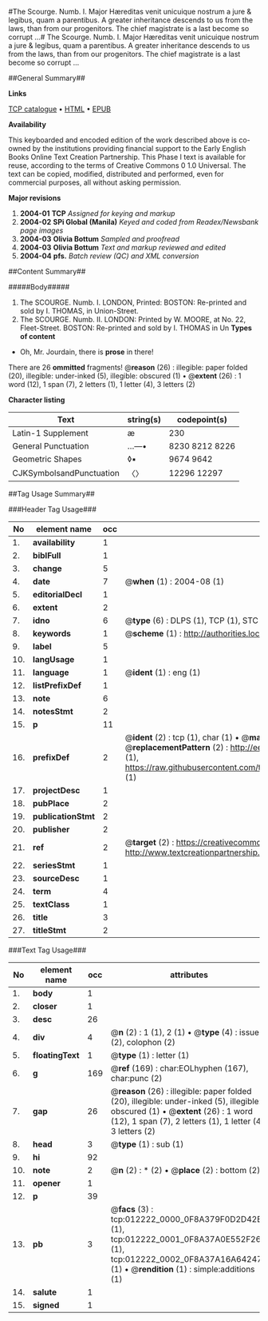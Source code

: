 #The Scourge. Numb. I. Major Hæreditas venit unicuique nostrum a jure & legibus, quam a parentibus. A greater inheritance descends to us from the laws, than from our progenitors. The chief magistrate is a last become so corrupt ...#
The Scourge. Numb. I. Major Hæreditas venit unicuique nostrum a jure & legibus, quam a parentibus. A greater inheritance descends to us from the laws, than from our progenitors. The chief magistrate is a last become so corrupt ...

##General Summary##

**Links**

[TCP catalogue](http://www.ota.ox.ac.uk/tcp/)  • 
[HTML](http://tei.it.ox.ac.uk/tcp/Texts-HTML/free/N09/N09599.html)  • 
[EPUB](http://tei.it.ox.ac.uk/tcp/Texts-EPUB/free/N09/N09599.epub)

**Availability**

This keyboarded and encoded edition of the
	       work described above is co-owned by the institutions
	       providing financial support to the Early English Books
	       Online Text Creation Partnership. This Phase I text is
	       available for reuse, according to the terms of Creative
	       Commons 0 1.0 Universal. The text can be copied,
	       modified, distributed and performed, even for
	       commercial purposes, all without asking permission.

**Major revisions**

1. __2004-01__ __TCP__ *Assigned for keying and markup*
1. __2004-02__ __SPi Global (Manila)__ *Keyed and coded from Readex/Newsbank page images*
1. __2004-03__ __Olivia Bottum__ *Sampled and proofread*
1. __2004-03__ __Olivia Bottum__ *Text and markup reviewed and edited*
1. __2004-04__ __pfs.__ *Batch review (QC) and XML conversion*

##Content Summary##

#####Body#####

1. The SCOURGE. Numb. I.
LONDON, Printed: BOSTON: Re-printed and sold by I. THOMAS, in Union-Street.
1. The SCOURGE. Numb. II.
LONDON: Printed by W. MOORE, at No. 22, Fleet-Street. BOSTON: Re-printed and sold by I. THOMAS in Un
**Types of content**

  * Oh, Mr. Jourdain, there is **prose** in there!

There are 26 **ommitted** fragments! 
 @__reason__ (26) : illegible: paper folded (20), illegible: under-inked (5), illegible: obscured (1)  •  @__extent__ (26) : 1 word (12), 1 span (7), 2 letters (1), 1 letter (4), 3 letters (2)

**Character listing**


|Text|string(s)|codepoint(s)|
|---|---|---|
|Latin-1 Supplement|æ|230|
|General Punctuation|…—•|8230 8212 8226|
|Geometric Shapes|◊▪|9674 9642|
|CJKSymbolsandPunctuation|〈〉|12296 12297|

##Tag Usage Summary##

###Header Tag Usage###

|No|element name|occ|attributes|
|---|---|---|---|
|1.|__availability__|1||
|2.|__biblFull__|1||
|3.|__change__|5||
|4.|__date__|7| @__when__ (1) : 2004-08 (1)|
|5.|__editorialDecl__|1||
|6.|__extent__|2||
|7.|__idno__|6| @__type__ (6) : DLPS (1), TCP (1), STC (1), NOTIS (1), IMAGE-SET (1), EVANS-CITATION (1)|
|8.|__keywords__|1| @__scheme__ (1) : http://authorities.loc.gov/ (1)|
|9.|__label__|5||
|10.|__langUsage__|1||
|11.|__language__|1| @__ident__ (1) : eng (1)|
|12.|__listPrefixDef__|1||
|13.|__note__|6||
|14.|__notesStmt__|2||
|15.|__p__|11||
|16.|__prefixDef__|2| @__ident__ (2) : tcp (1), char (1)  •  @__matchPattern__ (2) : ([0-9\-]+):([0-9IVX]+) (1), (.+) (1)  •  @__replacementPattern__ (2) : http://eebo.chadwyck.com/downloadtiff?vid=$1&page=$2 (1), https://raw.githubusercontent.com/textcreationpartnership/Texts/master/tcpchars.xml#$1 (1)|
|17.|__projectDesc__|1||
|18.|__pubPlace__|2||
|19.|__publicationStmt__|2||
|20.|__publisher__|2||
|21.|__ref__|2| @__target__ (2) : https://creativecommons.org/publicdomain/zero/1.0/ (1), http://www.textcreationpartnership.org/docs/. (1)|
|22.|__seriesStmt__|1||
|23.|__sourceDesc__|1||
|24.|__term__|4||
|25.|__textClass__|1||
|26.|__title__|3||
|27.|__titleStmt__|2||


###Text Tag Usage###

|No|element name|occ|attributes|
|---|---|---|---|
|1.|__body__|1||
|2.|__closer__|1||
|3.|__desc__|26||
|4.|__div__|4| @__n__ (2) : 1 (1), 2 (1)  •  @__type__ (4) : issue (2), colophon (2)|
|5.|__floatingText__|1| @__type__ (1) : letter (1)|
|6.|__g__|169| @__ref__ (169) : char:EOLhyphen (167), char:punc (2)|
|7.|__gap__|26| @__reason__ (26) : illegible: paper folded (20), illegible: under-inked (5), illegible: obscured (1)  •  @__extent__ (26) : 1 word (12), 1 span (7), 2 letters (1), 1 letter (4), 3 letters (2)|
|8.|__head__|3| @__type__ (1) : sub (1)|
|9.|__hi__|92||
|10.|__note__|2| @__n__ (2) : * (2)  •  @__place__ (2) : bottom (2)|
|11.|__opener__|1||
|12.|__p__|39||
|13.|__pb__|3| @__facs__ (3) : tcp:012222_0000_0F8A379F0D2D42B0 (1), tcp:012222_0001_0F8A37A0E552F268 (1), tcp:012222_0002_0F8A37A16A642470 (1)  •  @__rendition__ (1) : simple:additions (1)|
|14.|__salute__|1||
|15.|__signed__|1||
